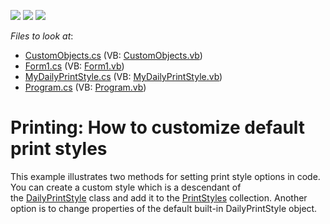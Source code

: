 <!-- default badges list -->
![](https://img.shields.io/endpoint?url=https://codecentral.devexpress.com/api/v1/VersionRange/128636643/15.2.4%2B)
[![](https://img.shields.io/badge/Open_in_DevExpress_Support_Center-FF7200?style=flat-square&logo=DevExpress&logoColor=white)](https://supportcenter.devexpress.com/ticket/details/T147965)
[![](https://img.shields.io/badge/📖_How_to_use_DevExpress_Examples-e9f6fc?style=flat-square)](https://docs.devexpress.com/GeneralInformation/403183)
<!-- default badges end -->
<!-- default file list -->
*Files to look at*:

* [CustomObjects.cs](./CS/Printing_Built-in_Example/CustomObjects.cs) (VB: [CustomObjects.vb](./VB/Printing_Built-in_Example/CustomObjects.vb))
* [Form1.cs](./CS/Printing_Built-in_Example/Form1.cs) (VB: [Form1.vb](./VB/Printing_Built-in_Example/Form1.vb))
* [MyDailyPrintStyle.cs](./CS/Printing_Built-in_Example/MyDailyPrintStyle.cs) (VB: [MyDailyPrintStyle.vb](./VB/Printing_Built-in_Example/MyDailyPrintStyle.vb))
* [Program.cs](./CS/Printing_Built-in_Example/Program.cs) (VB: [Program.vb](./VB/Printing_Built-in_Example/Program.vb))
<!-- default file list end -->
# Printing: How to customize default print styles


This example illustrates two methods for setting print style options in code. You can create a custom style which is a descendant of the <a href="http://help.devexpress.com/#WindowsForms/clsDevExpressXtraSchedulerPrintingDailyPrintStyletopic">DailyPrintStyle</a> class and add it to the <a href="http://help.devexpress.com/#WindowsForms/DevExpressXtraSchedulerSchedulerControl_PrintStylestopic">PrintStyles</a> collection. Another option is to change properties of the default built-in DailyPrintStyle object.

<br/>


